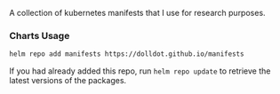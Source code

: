 A collection of kubernetes manifests that I use for research purposes.

### Charts Usage

```bash
helm repo add manifests https://dolldot.github.io/manifests
```

If you had already added this repo, run `helm repo update` to retrieve
the latest versions of the packages.
